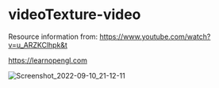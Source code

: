 
# videoTexture-video

Resource information from:
https://www.youtube.com/watch?v=u_ARZKClhpk&t

https://learnopengl.com


![Screenshot_2022-09-10_21-12-11](https://user-images.githubusercontent.com/61930048/189501471-fc1b316b-f3cf-4e8c-9793-0c9ec5b67812.png)

